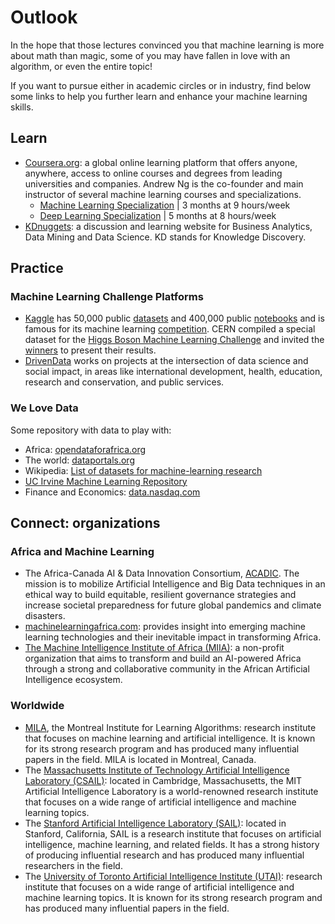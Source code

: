 # Outlook

In the hope that those lectures convinced you that machine learning is more about math than magic, some of you may have fallen in love with an algorithm, or even the entire topic!

If you want to pursue either in academic circles or in industry, find below some links to help you further learn and enhance your machine learning skills.


## Learn
* [Coursera.org](https://data.nasdaq.com/): a global online learning platform that offers anyone, anywhere, access to online courses and degrees from leading universities and companies. Andrew Ng is the co-founder and main instructor of several machine learning courses and specializations.
  * [Machine Learning Specialization](https://www.coursera.org/specializations/machine-learning-introduction)  |  3 months at 9 hours/week 
  * [Deep Learning Specialization](https://www.coursera.org/specializations/deep-learning)  |  5 months at 8 hours/week
* [KDnuggets](https://www.kdnuggets.com/): a discussion and learning website for Business Analytics, Data Mining and Data Science. KD stands for Knowledge Discovery.

## Practice
### Machine Learning Challenge Platforms
* [Kaggle](https://www.kaggle.com) has 50,000 public [datasets](https://www.kaggle.com/datasets) and 400,000 public [notebooks](https://www.kaggle.com/kernels) and is famous for its machine learning [competition](https://www.kaggle.com/competitions). CERN compiled a special dataset for the [Higgs Boson Machine Learning Challenge](https://www.kaggle.com/competitions/higgs-boson) and invited the [winners](https://atlas.cern/updates/news/machine-learning-wins-higgs-challenge) to present their results. 
* [DrivenData](https://www.drivendata.org/) works on projects at the intersection of data science and social impact, in areas like international development, health, education, research and conservation, and public services. 

### We Love Data
Some repository with data to play with:

* Africa: [opendataforafrica.org](https://dataportal.opendataforafrica.org/)
* The world: [dataportals.org](http://dataportals.org/) 
* Wikipedia: [List of datasets for machine-learning research](https://en.wikipedia.org/wiki/List_of_datasets_for_machine-learning_research)
* [UC Irvine Machine Learning Repository](https://archive-beta.ics.uci.edu/)
* Finance and Economics: [data.nasdaq.com](https://data.nasdaq.com)

## Connect: organizations
### Africa and Machine Learning
* The Africa-Canada AI & Data Innovation Consortium, [ACADIC](https://acadic.org/). The mission is to mobilize Artificial Intelligence and Big Data techniques in an ethical way to build equitable, resilient governance strategies and increase societal preparedness for future global pandemics and climate disasters.
* [machinelearningafrica.com](https://machinelearningafrica.com/): provides insight into emerging machine learning technologies and their inevitable impact in transforming Africa. 
* [The Machine Intelligence Institute of Africa (MIIA)](https://miiafrica.org/about/): a non-profit organization that aims to transform and build an AI-powered Africa through a strong and collaborative community in the African Artificial Intelligence ecosystem.


### Worldwide
* [MILA](https://mila.quebec/en/), the Montreal Institute for Learning Algorithms: research institute that focuses on machine learning and artificial intelligence. It is known for its strong research program and has produced many influential papers in the field. MILA is located in Montreal, Canada.
* The [Massachusetts Institute of Technology Artificial Intelligence Laboratory (CSAIL)](https://www.csail.mit.edu/): located in Cambridge, Massachusetts, the MIT Artificial Intelligence Laboratory is a world-renowned research institute that focuses on a wide range of artificial intelligence and machine learning topics.
* The [Stanford Artificial Intelligence Laboratory (SAIL)](https://ai.stanford.edu/): located in Stanford, California, SAIL is a research institute that focuses on artificial intelligence, machine learning, and related fields. It has a strong history of producing influential research and has produced many influential researchers in the field.
* The [University of Toronto Artificial Intelligence Institute (UTAI)](https://www.uoft.ai/): research institute that focuses on a wide range of artificial intelligence and machine learning topics. It is known for its strong research program and has produced many influential papers in the field.
